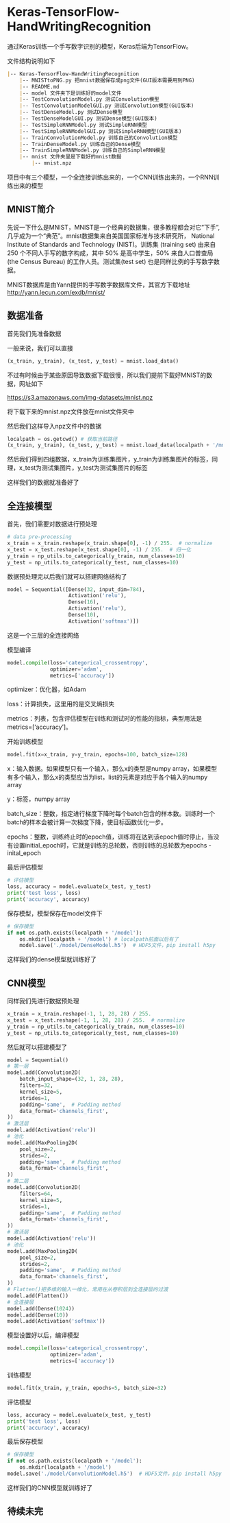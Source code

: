 # Keras-TensorFlow-HandWritingRecognition

通过Keras训练一个手写数字识别的模型，Keras后端为TensorFlow。

文件结构说明如下

```markdown
|-- Keras-TensorFlow-HandWritingRecognition
    |-- MNISTtoPNG.py 把mnist数据保存成png文件(GUI版本需要用到PNG)
    |-- README.md
    |-- model 文件夹下是训练好的model文件
    |-- TestConvolutionModel.py 测试Convolution模型
    |-- TestConvolutionModelGUI.py 测试Convolution模型(GUI版本)
    |-- TestDenseModel.py 测试Dense模型
    |-- TestDenseModelGUI.py 测试Dense模型(GUI版本)
    |-- TestSimpleRNNModel.py 测试SimpleRNN模型
    |-- TestSimpleRNNModelGUI.py 测试SimpleRNN模型(GUI版本)
    |-- TrainConvolutionModel.py 训练自己的Convolution模型
    |-- TrainDenseModel.py 训练自己的Dense模型
    |-- TrainSimpleRNNModel.py 训练自己的SimpleRNN模型
    |-- mnist 文件夹里是下载好的mnist数据
        |-- mnist.npz
```
项目中有三个模型，一个全连接训练出来的，一个CNN训练出来的，一个RNN训练出来的模型

## MNIST简介

先说一下什么是MNIST，MNIST是一个经典的数据集，很多教程都会对它”下手”, 几乎成为一个“典范”。mnist数据集来自美国国家标准与技术研究所， National Institute of Standards and Technology (NIST)。训练集 (training set) 由来自 250 个不同人手写的数字构成，其中 50% 是高中学生，50% 来自人口普查局 (the Census Bureau) 的工作人员。测试集(test set) 也是同样比例的手写数字数据。

MNIST数据库是由Yann提供的手写数字数据库文件，其官方下载地址<http://yann.lecun.com/exdb/mnist/>

## 数据准备

首先我们先准备数据

一般来说，我们可以直接

```python
(x_train, y_train), (x_test, y_test) = mnist.load_data()
```

不过有时候由于某些原因导致数据下载很慢，所以我们提前下载好MNIST的数据，网址如下

https://s3.amazonaws.com/img-datasets/mnist.npz

将下载下来的mnist.npz文件放在mnist文件夹中

然后我们这样导入npz文件中的数据

```python
localpath = os.getcwd() # 获取当前路径
(x_train, y_train), (x_test, y_test) = mnist.load_data(localpath + '/mnist/mnist.npz')
```

然后我们得到四组数据，x_train为训练集图片，y_train为训练集图片的标签，同理，x_test为测试集图片，y_test为测试集图片的标签

这样我们的数据就准备好了

## 全连接模型

首先，我们需要对数据进行预处理

```python
# data pre-processing
x_train = x_train.reshape(x_train.shape[0], -1) / 255.  # normalize
x_test = x_test.reshape(x_test.shape[0], -1) / 255.  # 归一化
y_train = np_utils.to_categorical(y_train, num_classes=10)
y_test = np_utils.to_categorical(y_test, num_classes=10)
```

数据预处理完以后我们就可以搭建网络结构了

```python
model = Sequential([Dense(32, input_dim=784),
                    Activation('relu'),
                    Dense(16),
                    Activation('relu'),
                    Dense(10),
                    Activation('softmax')])
```

这是一个三层的全连接网络

模型编译

```python
model.compile(loss='categorical_crossentropy',
              optimizer='adam',
              metrics=['accuracy'])
```

optimizer：优化器，如Adam

loss：计算损失，这里用的是交叉熵损失

metrics：列表，包含评估模型在训练和测试时的性能的指标，典型用法是metrics=[‘accuracy’]。

开始训练模型

```python
model.fit(x=x_train, y=y_train, epochs=100, batch_size=128)
```

x：输入数据。如果模型只有一个输入，那么x的类型是numpy
 array，如果模型有多个输入，那么x的类型应当为list，list的元素是对应于各个输入的numpy array

y：标签，numpy array

batch_size：整数，指定进行梯度下降时每个batch包含的样本数。训练时一个batch的样本会被计算一次梯度下降，使目标函数优化一步。

epochs：整数，训练终止时的epoch值，训练将在达到该epoch值时停止，当没有设置initial_epoch时，它就是训练的总轮数，否则训练的总轮数为epochs - inital_epoch

最后评估模型

```python
# 评估模型
loss, accuracy = model.evaluate(x_test, y_test)
print('test loss', loss)
print('accuracy', accuracy)
```

保存模型，模型保存在model文件下

```python
# 保存模型
if not os.path.exists(localpath + '/model'):
    os.mkdir(localpath + '/model') # localpath前面以后有了
    model.save('./model/DenseModel.h5')  # HDF5文件，pip install h5py
```

这样我们的dense模型就训练好了

## CNN模型

同样我们先进行数据预处理

```python
x_train = x_train.reshape(-1, 1, 28, 28) / 255.
x_test = x_test.reshape(-1, 1, 28, 28) / 255.  # normalize
y_train = np_utils.to_categorical(y_train, num_classes=10)
y_test = np_utils.to_categorical(y_test, num_classes=10)
```

然后就可以搭建模型了

``` python
model = Sequential()
# 第一层
model.add(Convolution2D(
    batch_input_shape=(32, 1, 28, 28),
    filters=32,
    kernel_size=5,
    strides=1,
    padding='same',  # Padding method
    data_format='channels_first',
))
# 激活层
model.add(Activation('relu'))
# 池化
model.add(MaxPooling2D(
    pool_size=2,
    strides=2,
    padding='same',  # Padding method
    data_format='channels_first',
))
# 第二层
model.add(Convolution2D(
    filters=64,
    kernel_size=5,
    strides=1,
    padding='same',  # Padding method
    data_format='channels_first',
))
# 激活层
model.add(Activation('relu'))
# 池化
model.add(MaxPooling2D(
    pool_size=2,
    strides=2,
    padding='same',  # Padding method
    data_format='channels_first',
))
# Flatten()把多维的输入一维化，常用在从卷积层到全连接层的过渡
model.add(Flatten())
# 全连接层
model.add(Dense(1024))
model.add(Dense(10))
model.add(Activation('softmax'))
```

模型设置好以后，编译模型

``` python
model.compile(loss='categorical_crossentropy',
              optimizer='adam',
              metrics=['accuracy'])
```

训练模型

``` python
model.fit(x_train, y_train, epochs=5, batch_size=32)
```

评估模型

```python
loss, accuracy = model.evaluate(x_test, y_test)
print('test loss', loss)
print('accuracy', accuracy)
```

最后保存模型

```python
# 保存模型
if not os.path.exists(localpath + '/model'):
    os.mkdir(localpath + '/model')
model.save('./model/ConvolutionModel.h5')  # HDF5文件，pip install h5py
```

这样我们的CNN模型就训练好了

## 待续未完